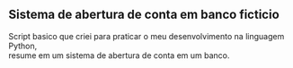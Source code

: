 <h2>Sistema de abertura de conta em banco ficticio</h2>
<p>Script basico que criei para praticar o meu desenvolvimento na linguagem Python,<br>
resume em um sistema de abertura de conta em um banco.</p>
